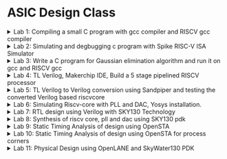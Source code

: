 # ASIC Design Class
<details>
  
<summary>Lab 1: Compiling a small C program with gcc compiler and RISCV gcc compiler </summary>

## Lab 1A: Compiling a C program with gcc compiler, execute it and generate the output.

Write the C code in a file using any text editor and save it as sum1ton.c (source code).

Next, compile the source code using gcc compiler, this will generate the executable code.

Now, run the executable code to see the output.

Following image includes the source code and three commands to execute in terminal in sequence as shown, to generate the output.

![4-final](https://github.com/user-attachments/assets/aee6f573-d616-460f-8f7b-94fd9fad46fd)

## Lab 1B: Compiling a C program with RISCV gcc compiler, execute it, generate the output and compare with the output of Lab 1B.

The next task is to compile the sum1ton.c using RISCV gcc compiler using the command in following image, also to see the assembly code for C program, use the next command.

![1b-obj-dump1](https://github.com/user-attachments/assets/53cb974a-bced-4388-ab5f-b62bd0a68919)


Observe that object code dump generates the following, main function is present at location 10184 and 15 instructions are present in assembly code.

![1b-obj-dump](https://github.com/user-attachments/assets/1266eeb0-1246-483b-802b-da78ad867e37)

Next, try 0fast of RISCV compiler for same C code and observe the object code dump, now the main function is located at 100b0 and number of instructions present is 12.

![1b-obj-dump2-command](https://github.com/user-attachments/assets/6f62164f-66f3-4e5a-8249-0b21a8bd5a2c)

![1b-obj-dump2](https://github.com/user-attachments/assets/7c33319c-1092-4b76-924d-84d49bf7e8b3)

</details>

<details> 
  <summary>Lab 2: Simulating and degbugging c program with Spike RISC-V ISA Simulator </summary>

  ## Lab 2
</details>

<details>
  <summary>Lab 3: Write a C program for Gaussian elimination algorithm and run it on gcc and RISCV gcc </summary>

  ## Lab 3

  ![gauss](https://github.com/user-attachments/assets/fe01afaf-3f2b-4456-a40d-395f784dec01)

  ![gauss1](https://github.com/user-attachments/assets/d5ecafc7-a5fa-4429-aeff-b8996770a61a)

</details>

<details>
  <summary>Lab 4: TL Verilog, Makerchip IDE, Build a 5 stage pipelined RISCV processor </summary>

  ## Lab 4

Implementing a combinational circuit in TLV : Four function calculator using multiplexer

![Calculator](https://github.com/user-attachments/assets/eb6fe03f-6ede-40d0-8891-e71654a95171)

RISCV Block diagram - To be implemented in TLV, blockwise

![riscv-Block_diagram](https://github.com/user-attachments/assets/75ec57fe-8ce8-44a6-9420-d7f8b1a4d36a)

Program Counter

![programcounter](https://github.com/user-attachments/assets/6d40c0d7-7ff1-4188-b3d4-351ad8ad5e39)

Instruction Fetch

![instruction fetch](https://github.com/user-attachments/assets/3b64fcbd-14fe-4529-9671-5f107e60235f)

Instruction Decode

![instruction decode1](https://github.com/user-attachments/assets/c70d0629-28ea-468e-a498-a3183eabe908)

ALU

![alu](https://github.com/user-attachments/assets/c887fa03-efd4-4b3b-a0fb-8199e8871718)


Register Read

![reg_rd](https://github.com/user-attachments/assets/36c042aa-1a80-4095-92b2-2a25dfa68ee5)

Register Write

![reg_wr](https://github.com/user-attachments/assets/be815086-96ed-4599-81e1-173bb7b51b36)

Branching

![branching](https://github.com/user-attachments/assets/d77ccf7a-192a-4b76-ba59-4891b0931dd6)

RISCV implementation, combined cpu using above blocks.

![Diagram](https://github.com/user-attachments/assets/194d1d52-96ab-4a7f-8bd3-7a158e1406f1)

Following shows the clock and reset signals in waveform.

![clk](https://github.com/user-attachments/assets/cf192530-3d34-401d-b0a8-3cb1ffa9853f)

![reset_signal](https://github.com/user-attachments/assets/c21dba93-e09d-4419-bd75-595a3cc0562e)

The final sum getting accumulated with each cycle can be seen as following.

![final sum accumulation](https://github.com/user-attachments/assets/2d354c34-2718-49ac-a8df-572f430dd3ae)

</details>

<details> 
  <summary>Lab 5: TL Verilog to Verilog conversion using Sandpiper and testing the converted Verilog based riscvcore </summary>

  ## Lab 5

In Lab 4, in makerchip, riscvcore is built using TL Verilog, it generates tlv file. The tlv file generated in Lab4 is given to Sandpiper converter to generate verilog code.
In Lab 5, task is to match the output waveforms generated on makerchip and those generated by gtkwave after running testbench.

Following image shows the verilog generated by Sandpiper being compiled by iverilog and output waveform can be seen in next image on gtkwave.
  
![verilog2gtk](https://github.com/user-attachments/assets/d543c283-870b-439a-b0de-f03c10e96ba4)

Clock name is clk_bhu(makechip) and clk_bhu1(gtkwave) and sum can be seen in out which matches the output of makerchip in lab 4 which was generated by TL Verilog riscvcore.
1. Makerchip waveforms - click on image to open in new tab for clear view of waveforms.

Clock signal - clk_bhu

![clk](https://github.com/user-attachments/assets/cf192530-3d34-401d-b0a8-3cb1ffa9853f)

Reset signal

![reset_signal](https://github.com/user-attachments/assets/c21dba93-e09d-4419-bd75-595a3cc0562e)


Final sum
![final sum accumulation](https://github.com/user-attachments/assets/2d354c34-2718-49ac-a8df-572f430dd3ae)

2. gtkwave waveforms - clk_bhu1, out sum
   
!![gtkwave](https://github.com/user-attachments/assets/82550bb5-2acb-463a-af06-02e595b4503d)

</details>

<details> 
  <summary>Lab 6: Simulating Riscv-core with PLL and DAC, Yosys installation. </summary>

  ## Lab 6

  In Lab 5, riscv core was compiled in iverilog and program to sum 1 to 9 was shown working with output seen in gtkwave.
  In lab 6, with riscv core, DAC and PLL are added and the output of sum of numbers can be seen with its analog equivalent.

![asic_update](https://github.com/user-attachments/assets/8fdc4563-2ad2-4c29-8ec1-5ad71f925b72)


Yosys installation for next lab.
![yosys](https://github.com/user-attachments/assets/f2cab8b4-cb77-4668-823a-aac0e0ba37d3)

</details>

<details>
<summary>Lab 7: RTL design using Verilog with SKY130 Technology </summary>
  
## Lab 7
1 - Introduction to Verilog RTL design and Synthesis

![0 Screenshot from 2024-10-21 16-18-21](https://github.com/user-attachments/assets/096a7ff9-d3ef-4fed-9622-7244788a47e4)

In above figure, the central block is design, which consists of verilog code written as per specification for desired functionality.

To test whether the desired fuctionality is achieved, we need testbench which contains verilog code to generate set of stimulus and for given stimulus corresponding code for observer. Testbench also contains timing information related to running of simulation.

To perform above tasks, we use iverilog compiler and gtkwave waveform viewer as shown in following figure
![1 Screenshot from 2024-10-21 16-18-47](https://github.com/user-attachments/assets/6da79ef2-ee32-4cb6-b229-3e5516dabfae)

Following example shows a simple design of mux and corresponding testbench.
To run the verilog code in iverilog, and view waveforms in gtkwave, run the following three commands sequentially,
![image](https://github.com/user-attachments/assets/bda941fb-c0c7-43ed-81b9-ee77f735da20)

Mux module
```
module good_mux (input i0 , input i1 , input sel , output reg y);
always @ (*)
begin
	if(sel)
		y <= i1;
	else 
		y <= i0;
end
endmodule
```
Testbench for mux module
```
`timescale 1ns / 1ps
module tb_good_mux;
// Inputs
reg i0,i1,sel;
// Outputs
wire y;
// Instantiate the Unit Under Test (UUT), name based instantiation
	good_mux uut (.sel(sel),.i0(i0),.i1(i1),.y(y));
	//good_mux uut (sel,i0,i1,y);  //order based instantiation
initial begin
	$dumpfile("tb_good_mux.vcd");
	$dumpvars(0,tb_good_mux);
	// Initialize Inputs
	sel = 0;
	i0 = 0;
	i1 = 0;
	#300 $finish;
end
always #75 sel = ~sel;
always #10 i0 = ~i0;
always #55 i1 = ~i1;
endmodule
```
## Yosys and Logic synthesis

Yosys is a logic/RTL synthesis software suite which converts verilog, represented by Design block into netlist as shown in following diagram.

The block shown as .lib contains standard library cells which are present in pdk.

To perform synthesis, yosys needs commands as read_verilog, read_verilog, write_verilog.

![image](https://github.com/user-attachments/assets/8c0ea0b6-4835-4fb0-a8fd-c838036a9eed)

Once netlist is generated, it needs to be verified, for that it is run through iverilog, output vcd file is generated, which is run through gtkwave.

![image](https://github.com/user-attachments/assets/91c62c0e-883b-4425-97e4-eb01ff193e46)

Following command loads the liberty file containing standard cells, as shown, 418 cells types are imported,
![image](https://github.com/user-attachments/assets/00e054c8-5378-4c0a-878c-ce58171e8a5b)

Next, using read_verilog, we generated RTL for given design,
![image](https://github.com/user-attachments/assets/ecc37670-2191-42eb-b4a1-87842a62bcf1)

Following command is used for synthesis of top module
![image](https://github.com/user-attachments/assets/23e97d6d-b672-484d-9112-7e9d7189faa8)

Following command generates the netlist,
![image](https://github.com/user-attachments/assets/86e6ce95-0521-45ed-8d04-2383d48ed888)

![image](https://github.com/user-attachments/assets/c30129e8-3b96-4d4a-8747-fb0437b63fab)

Showing RTL design
![image](https://github.com/user-attachments/assets/def3ddaf-b6a2-47cd-886e-e9317c68ae47)

Next write netlist which can be used for simulation,
![image](https://github.com/user-attachments/assets/61bb5247-3b37-4d8f-b155-e428b1e471b9)

The generated netlist is as follows
![image](https://github.com/user-attachments/assets/d6b86354-2694-4d00-9b88-bbe2ed12bfe1)


2 - (a) Timing libs, (b) hierarchical vs flat synthesis and (c) efficient flop coding styles

liberty file contains information about standard cells such as, timing, power, area parameters. Also, multiple forms of same logic cell are available in standard cell library with different characteristics.

Whenever there are multiple modules are present in design, the netlist can be synthesised in either hierarchical form or as flat form.



3 - Combinational and sequential optmizations

1. 2 input AND gate<br>
Run the following commands sequentially to generate netlist<br>
yosys<br>
read_liberty -lib ../lib/sky130_fd_sc_hd__tt_025C_1v80.lib<br>
read_verilog opt_check2.v<br>
synth -top opt_check2<br>
abc -liberty ../lib/sky130_fd_sc_hd__tt_025C_1v80.lib<br>
opt_clean -purge<br>
show
![image](https://github.com/user-attachments/assets/23db51d8-ac89-4925-8b71-5a082e05830c)

2. 2 input OR Gate<br>
Run the following commands sequentially to generate netlist<br>
yosys<br>
read_liberty -lib ../lib/sky130_fd_sc_hd__tt_025C_1v80.lib<br>
read_verilog opt_check.v<br>
synth -top opt_check2<br>
abc -liberty ../lib/sky130_fd_sc_hd__tt_025C_1v80.lib<br>
opt_clean -purge<br>
show
![image](https://github.com/user-attachments/assets/f652c88a-4772-4cd9-95bc-d8efb544dfbe)

3. 3 input AND gate<br>
Run the command in similar manner as above with opt_check3.v
![image](https://github.com/user-attachments/assets/28f71953-ce71-4eb3-b0ac-1f141eb5f224)

4. 2 input XNOR
Run the command in similar manner as above with opt_check4.v
![image](https://github.com/user-attachments/assets/f91b12e9-e4e8-4033-8449-c8d8b8c1e577)

In case of multiple modules, flatten command needs to be used before generating netlist, otherwise it will show following error.

![Multiple module error Screenshot from 2024-10-21 22-15-42](https://github.com/user-attachments/assets/86d20872-a2e3-4587-ba0d-acdd2840e36b)

5. D Flipflop with asynchronour reset - active low
yosys
read_liberty -lib ../lib/sky130_fd_sc_hd__tt_025C_1v80.lib
read_verilog dff_const1.v
synth -top dff_const1
dfflibmap -liberty ../lib/sky130_fd_sc_hd__tt_025C_1v80.lib
show
![image](https://github.com/user-attachments/assets/94981cc0-46af-4e19-bec9-81d3a1b9af4a)

6. D Flipflop with asynchronour reset - active high<br>

yosys<br>
read_liberty -lib ../lib/sky130_fd_sc_hd__tt_025C_1v80.lib<br>
read_verilog dff_const2.v<br>
synth -top dff_const2<br>
dfflibmap -liberty ../lib/sky130_fd_sc_hd__tt_025C_1v80.lib<br>
show<br>
![image](https://github.com/user-attachments/assets/0c874f0b-1ca6-449c-8bc4-a2f99936a802)

7. D Flipflop with asynchronour reset Design 3<br>

yosys<br>
read_liberty -lib ../lib/sky130_fd_sc_hd__tt_025C_1v80.lib<br>
read_verilog dff_const3.v<br>
synth -top dff_const3<br>
dfflibmap -liberty ../lib/sky130_fd_sc_hd__tt_025C_1v80.lib<br>
show<br>
![image](https://github.com/user-attachments/assets/cb08e78d-b451-4f44-9cdb-0999691b03d4)

8. D Flipflop<br>
yosys<br>
read_liberty -lib ../lib/sky130_fd_sc_hd__tt_025C_1v80.lib<br>
read_verilog dff_const4.v<br>
synth -top dff_const4<br>
dfflibmap -liberty ../lib/sky130_fd_sc_hd__tt_025C_1v80.lib<br>
show<br>
![image](https://github.com/user-attachments/assets/dab1c857-bf01-458f-a603-677c68679d79)

9. D Flipflop<br>
yosys<br>
read_liberty -lib ../lib/sky130_fd_sc_hd__tt_025C_1v80.lib<br>
read_verilog dff_const5.v<br>
synth -top dff_const5<br>
dfflibmap -liberty ../lib/sky130_fd_sc_hd__tt_025C_1v80.lib<br>
show<br>
![image](https://github.com/user-attachments/assets/be1cdd24-f731-4c3f-adf0-15ea3d5896d6)

10. Counter optimisation

yosys<br>
read_liberty -lib ../lib/sky130_fd_sc_hd__tt_025C_1v80.lib<br>
read_verilog counter_opt.v<br>
synth -top counter_opt<br>
dfflibmap -liberty ../lib/sky130_fd_sc_hd__tt_025C_1v80.lib<br>
show<br>
![image](https://github.com/user-attachments/assets/72a7e3aa-4f1d-48d4-a7ed-b548f254bafb)

11. Counter optimisation 2

yosys<br>
read_liberty -lib ../lib/sky130_fd_sc_hd__tt_025C_1v80.lib<br>
read_verilog counter_opt2.v<br>
synth -top counter_opt2<br>
dfflibmap -liberty ../lib/sky130_fd_sc_hd__tt_025C_1v80.lib<br>
show<br>
![image](https://github.com/user-attachments/assets/b4808391-5a6d-4634-8ed1-9bdf9100d3bf)




4 - Gate level synthesis, blocking vs non-blocking statements and Synthesis-Simulation mismatch

Previously, RTL synthesis is carried out where netlist is generated from verilog code, which uses standard cells of pdk.
Observe that synthesised netlist and RTL verilog code are logically same. This netlist will contain for example and gate with input and output.
In gate level synthesis, abstract gates in synthesised netlist are replaced with gate level verilog models which can be functional models or timing aware models.

Once netlist generated after gate level synthesis, we need to do functional verification to remove synthesis-simulation mismatch. 
Some of the reasons for synthesis-simulation mismatch are, missing sensity list, block-non blocking assignments or non standard verilog code.

![image](https://github.com/user-attachments/assets/16d8171f-273f-490c-b92c-bb88783c242b)

1. 2x1 mux using ternary operator<br>
Compilation in iverilog<br>
![image](https://github.com/user-attachments/assets/380ad93e-06aa-4a67-ba39-c2f8eed39150)

Output of synthesis<br>
yosys<br>
read_liberty -lib ../lib/sky130_fd_sc_hd__tt_025C_1v80.lib<br>
read_verilog ternary_operator_mux.v<br>
synth -top ternary_operator_mux<br>
abc -liberty ../lib/sky130_fd_sc_hd__tt_025C_1v80.lib<br>
opt_clean -purge<br>
write_verilog -noattr ternary_operator_mux_net.v<br>
show<br>

![image](https://github.com/user-attachments/assets/2bb7cfa8-8720-4695-913d-05d3d7915c23)

2. Bad 2x1 mux

Output of synthesis<br>
yosys<br>
read_liberty -lib ../lib/sky130_fd_sc_hd__tt_025C_1v80.lib<br>
read_verilog bad_mux.v<br>
synth -top bad_mux<br>
abc -liberty ../lib/sky130_fd_sc_hd__tt_025C_1v80.lib<br>
opt_clean -purge<br>
write_verilog -noattr bad_mux_net.v<br>
!gvim bad_mux_net.v<br>
show<br>


![image](https://github.com/user-attachments/assets/69887389-d366-4fa3-aa0b-7ed76212316e)

3. Related to blocking statement
yosys<br>
read_liberty -lib ../lib/sky130_fd_sc_hd__tt_025C_1v80.lib<br>
read_verilog blocking_caveat.v<br>
synth -top blocking_caveat<br>
abc -liberty ../lib/sky130_fd_sc_hd__tt_025C_1v80.lib<br>
opt_clean -purge<br>
write_verilog -noattr blocking_caveat_net.v<br>
show<br>
![image](https://github.com/user-attachments/assets/57d0657e-6a38-4acf-a458-6712ec1f8deb)


Synthesis-simulation mismatch example
1. missing sensitivity list
2. for blocking and non blocking statements
   
</details>

<details>
  
<summary>Lab 8: Synthesis of riscv core, pll and dac using SKY130 pdk </summary>

## Comparision of Functional simulation output and Synthesised output.

### Output waveforms of functional simulation
![Screenshot from 2024-10-23 20-31-0935](https://github.com/user-attachments/assets/1f40ad8d-6bf3-41e8-8c12-dbac400ea077)

### Output waveforms of Synthesised verilog file

![Screenshot from 2024-10-23 20-37-574](https://github.com/user-attachments/assets/5c811dda-a056-43e5-829f-1df6e26a7566)


## Yosys stats related to synthesis

![image](https://github.com/user-attachments/assets/b5cfe879-f47d-4e91-81c7-ba5e02c4196f)
![image](https://github.com/user-attachments/assets/74656874-f86f-43b7-bdfc-e39d30bf060f)
![image](https://github.com/user-attachments/assets/ec9c3bfd-e393-4672-b6eb-1617978a21cd)

## Standard cells usage

![image](https://github.com/user-attachments/assets/227196f6-8acf-4f77-a933-7df7027d4453)
![image](https://github.com/user-attachments/assets/d8b5f250-7491-4920-a2e9-bb479eb65144)

</details>


<details>
  
<summary>Lab 9: Static Timing Analysis of design using OpenSTA </summary>

Static Timing analysis involves checking of design in terms of whether timing requirements are met for each path within the design.
The input to static timing analysis tool is the synthesised netlist generated, clock definations and other constraints related to input and output, it is independent of logic inputs.

![image](https://github.com/user-attachments/assets/78a7b014-56c6-4971-9dd0-43fdef8eeb64)

source: https://www.vlsisystemdesign.com/static-timing-analysis-sta/

STA tool breaks down the whole design into different path and check whether the delay present in signal propogation is not creating issue in correct functioning of the design.

Two of the most common timing constraints in design are setup time and hold time constraints. When static timing analysis is performed, STA tool reports whether these timing constraints are met for everypath in design.

In this lab, OpenSTA is used to perform static timing analysis. 
![image](https://github.com/user-attachments/assets/baac721a-fb9b-4398-975f-ef2b37ec303a)

### Lab Task 
1) Clock period of 10.15ns. 
2) Setup uncertainty and clock transition will be 5% of clock - use set_clock_uncertainty with 10.15 * 0.05
3) Hold uncertainty and data transition will be 8% of clock - use set_clock_uncertainty with 10.15 * 0.08

1) Input to OpenSTA includes synthesised netlist, liberty file containg pdk and other clock related and path related definations.
Following clock is created with period of 10.15ns
![image](https://github.com/user-attachments/assets/c3062cec-fe5c-41a8-baba-15edb088efc9)

The report generated by OpenSTA is as follows,

for max delay in path
![image](https://github.com/user-attachments/assets/de296d6c-7c7f-4803-a5ca-2c1c938a4343)

For min delay in path
![image](https://github.com/user-attachments/assets/5fabd2f1-3095-4774-b759-086e5f0df076)

</details>

<details>
  
<summary>Lab 10: Static Timing Analysis of design using OpenSTA for process corners</summary>

Below is the snapshot of SDC
![image](https://github.com/user-attachments/assets/6509cba4-f24a-4a70-b65e-924e897efd52)

Table of various slack report

![image](https://github.com/user-attachments/assets/78d08671-c7b0-44b3-8b1a-fab8231eea71)


<img width="713" alt="wns" src="https://github.com/user-attachments/assets/74f8f222-58ea-4b27-bf25-b448f9cce736">

<img width="857" alt="avg worst slack" src="https://github.com/user-attachments/assets/e03eb76b-ee87-4968-b8b9-c54ac6361a3d">

<img width="857" alt="worstslack" src="https://github.com/user-attachments/assets/c5868ed1-13f2-448d-a0d7-581c424c3bc0">


</details>

<details>
<summary>Lab 11: Physical Design using OpenLANE and SkyWater130 PDK </summary>



# Physical Design using OpenLANE flow and SkyWater130 PDK

The main components of ASIC design includes following,

#### 1. RTL designs

Sources of RTL designs are librecores.org, opencores.org, github.commom

#### 2. EDA Tools

Open source EDA tools are Qflow, OpenROAD, OpenLane

#### 3. Process Design Kit(PDK) data

An example of opensource PDK is Skywater 130nm PDK

![asic](images/asic00.png)

### Summary of simplified RTL to GDSII flow based on OpenLANE,

Synthesis - Design RTL is converted to circuits with componets form Standard cell library(SCL)

Floor/Poweplanning -
Chip floor planning - partition the chip die between different system building blocks and place IO pads

Macro Floor planning -  Dimensions, pin locations, rows definition
Powerplanning - Power network is created which includes, Power pads, Power straps, Power rings

Placement - Place the cells on the floorplan rows

Clock Tree Synthesis - Create a clock distribution network to deliver the clock to all sequential elements

Routing - Connecting cells together using available metal layers

Sign Off - Includes Physical verification through Design Rules Checking(DRC) and Layout vs Schematic(LVS) and Timing verification through Static Timing Analysis(STA).

![openlane flow](images/openlane.jpeg)


## Day 1 - Introduction to OpenLane

#### a. OpenLane working Directory
![workingdir](images/openlane_WD.png)
![workingdir](images/designpreprunsynth.png)

#### b. Design preparation steps

![workingdir](images/designprep.png)

#### c. Review files generated after design preparation and Synthesised
![workingdir](images/synth.png)
#### d. Steps to characterise Synthesis results

![workingdir](images/numberofcells.png)
![workingdir](images/dffnum.png)
Flop ratio calculations require, total number of cells synthesised and the number of flipflops among that,

```math
Flop\ ratio = \frac{number\ of\ flipflops}{total\ number\ of\ cells} = \frac{1613}{14876} = 0.10842968539

```
```math
Percentage\ of\ D-flipflops = 0.10842968539 * 100 = 10.842968539\ \%
```
## Day 2 - Floorplan and Introduction to library cells

#### a. Chip Floor planning considerations

1. Utilization factor and aspect ratio
2. Pre-placed cells
3. De-coupling capacitors
4. Power planning
5. Pin Placement and logical cell placement blockage
6. Floorplan in OpenLane and review layout in Magic
   
![workingdir](images/run_floorplan.png)
![workingdir](images/fpcomplete.png)
![workingdir](images/diearea.png)

<ins>Calculations of die area based on results generated from floorplan run</ins>

Floorplan run

![workingdir](images/flrplan_dir.png)

![workingdir](images/viewfloorplan.png)


tcl console for interaction

![workingdir](images/tclconsole.png)


![workingdir](images/floorplan.png)

Tapcells

![workingdir](images/tapcells.png)

IO pads

![workingdir](images/iopads.png)

Standard Cells
![workingdir](images/stancell1.png)
![workingdir](images/standardcells.png)

#### b. Library Binding and Placement

Need for libraries and characterisation

1. Netlist binding and initial place design
2. Optimise placement using estimated wire-length and capacitance
3. Final Placement optimisation
4. Congestion aware placement using Replace

Placement run

![workingdir](images/plmtrun.png)

Output of placement run

![workingdir](images/plmt_result.png)

Director after placement run

![workingdir](images/plmt_dir.png)

Placement of standard cell

![workingdir](images/plmn_stancell.png)


#### c. Cell design and characterization follows

1. Inputs for cell design follows
2. Circuit design Steps
3. Layout design steps
4. Typical characterization flow

#### d. General timing and characterization parameters

1. Timing threshold deifinitions
2. Propogation delay and transition time

## Day 3 - Design library cell using Magic layout and ngspice characterisation

#### a. CMOS inverter - Layout in Magic and spice simulation in ngspice

![workingdir](images/inverterrun.png)
![workingdir](images/inverterlayout.png)
![workingdir](images/layers1.png)
![workingdir](images/drcerror.png)

<ins>Editing spice inverter design</ins>

Extracting spice netlist from layout

![workingdir](images/spiceextract.png)

Generated spice netlist

![workingdir](images/inv_spice.png)

Editing spice netlist

![workingdir](images/edited_spice.png)


Running ngspice 

![workingdir](images/ngspice_run.png)


Transient simulation of inverter

![workingdir](images/waveforms.png)





#### b. Layout and cmos fabrication processor

#### c. Sky130 tech files

## Day 4 - Pre-layout timing analysis and Clock tree synthesis

#### a. Timing modelling using delay tables

#### b. Timing analysis with ideal clocks using OpenSTA

#### c. Clock tree synthesis using TrintonCTS and signal integrity

#### d. Timing analysis with real clocks using OpenSTA


## Day 5 - Final steps for RTL2GDS using trintonRoute and OpenSTA

#### a. Routing and Design rule check(DRC)

#### b. Power distribution network and Routing

#### c. TrintonRoute features


</details>

